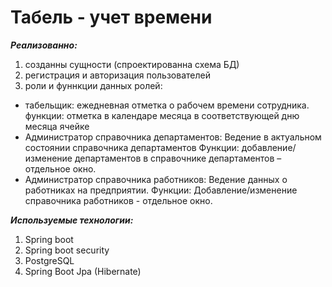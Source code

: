# Табель - учет времени
***Реализованно:***
1. созданны сущности (спроектированна схема БД)
2. регистрация и авторизация пользователей
3. роли и фуннкции данных ролей:
- табельщик: ежедневная отметка о рабочем времени сотрудника. функции: отметка в календаре месяца в соответствующей дню месяца ячейке
- Администратор справочника департаментов: Ведение в актуальном состоянии
  справочника департаментов
  Функции: добавление/изменение департаментов в справочнике департаментов –
  отдельное окно.
- Администратор справочника работников: Ведение данных о работниках на
  предприятии.
  Функции: Добавление/изменение справочника работников - отдельное окно.
  
***Используемые технологии:***
1. Spring boot
2. Spring boot security
3. PostgreSQL
4. Spring Boot Jpa (Hibernate)
